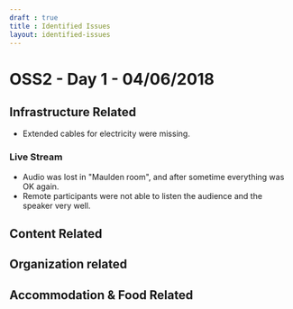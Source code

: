 ```yaml
---
draft : true
title : Identified Issues
layout: identified-issues
---
```


# OSS2 - Day 1 - 04/06/2018

## Infrastructure Related
* Extended cables for electricity were missing.

### Live Stream
* Audio was lost in "Maulden room", and after sometime everything was OK again.
* Remote participants were not able to listen the audience and the speaker very well.

## Content Related
## Organization related
## Accommodation & Food Related
